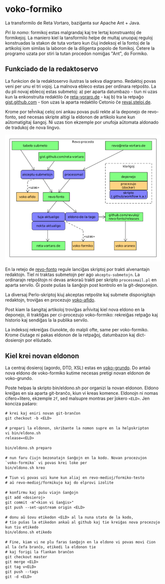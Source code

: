 # voko-formiko
La transformilo de Reta Vortaro, baziĝanta sur Apache Ant + Java.

*Pri la nomo*: formikoj estas malgrandaj kaj tre lertaj konstruantoj de formikejoj. La 
maniero kiel la tansformilo helpe de multaj unuopaj reguloj konstruadas la
stakon de tuta vortaro kun ĉiuj indeksoj el la fontoj de la artikoloj iom similas
la laboron de la diligenta popolo de fomikoj. 
Cetere la programo uzata por stiri la tutan procedon nomiĝas "Ant", do Formiko.

## Funkciado de la redaktoservo

La funkcion de la redaktoservo ilustras la sekva diagramo. Redaktoj povas veni per unu el tri vojoj. La malnova ebleco estas per ordinara retpoŝto. La du pli novaj eblecoj estas submetoj: a) per aparta datumbazo - tiun ni uzas kun la enkonstruita redaktilo ĉe [reta-voraro.de](https://reta-voraro.de) - kaj b) tra la retpaĝo [gist.github.com](https://gist.github.com/reta-vortaro) - tion uzas la aparta redaktilo Cetonio ĉe [revaj.steloj.de](https://revaj.steloj.de/).

Krome por teĥnikaj celoj oni ankau povas puŝi rekte al la deponejo de revo-fonto, sed necesas skripte altigi la eldonon de artikolo kune kun aŭtomatigitaj ŝangoj. Ni uzas tion ekzemple por unufoja aŭtomata aldonado de tradukoj de nova lingvo.

![Revo-procedo](Revoprocedo.png)

En la retejo de [revo-fonto](https://github.com/revuloj/revo-fonto/actions) regule lanciĝas skriptoj por trakti alvenantajn redaktojn. Tiel ni traktas submetojn per ago `akceptu-submetojn`. La ordinarajn retpoŝtojn ni devas ankoraŭ trakti per skripto `processmail.pl` en aparta servilo. Ĝi poste puŝas la ŝanĝojn post kontrolo en la git-deponejon.

La diversaj Perlo-skriptoj kiuj akceptas retpoŝte kaj submete disponigitajn redaktojn, troviĝas en 
procezujo [voko-afido](https://github.com/revuloj/voko-afido).

Post kiam la ŝangitaj artikoloj troviĝas arĥivitaj kiel nova eldono en la deponejo, ili traktiĝas per ci-procezujo voko-formiko: rekreiĝas retpaĝo kaj historio kaj sendiĝas la la publika servilo.

La indeksoj rekreiĝas ĉiunokte, do malpli ofte, same per voko-formiko. Krome ĉiutage ni pakas eldonon de la retpaĝoj, datumbazon kaj dict-dosierojn por elŝutado.

## Kiel krei novan eldonon

La centraj dosieroj (agordo, DTD, XSL) estas en [voko-grundo](https://github.com/revuloj/voko-grundo). Do antaŭ nova eldono de voko-formiko kutime necesas pretigi novan eldonon de voko-grundo.

Poste helpas la skripto bin/eldono.sh por organizi la novan eldonon. Eldono kreiĝas en sia aparta git-branĉo, kiun vi kreas komence. Eldonojn ni nomas cifero+litero, ekzemple `2f`, sed malsupre montras per ĵokero `<ELD>`.
Jen konciza paŝaro:

```
# krei kaj eniri novan git-branĉon
git checkout -b <ELD>

# prepari la eldonon, skribante la nomon supre en la helpskripton
vi bin/eldono.sh
release=<ELD>

bin/eldono.sh preparo

# nun faru ĉiujn bezonatajn ŝanĝojn en la kodo. Novan procezujon `voko-formiko` vi povas krei loke per
bin/eldono.sh kreo

# Tiun vi povas uzi kune kun aliaj en revo-medioj/formiko-testo 
# aŭ revo-medioj/formikujo kaj do elprovi izolite

# konfirmu kaj puŝu viajn ŝanĝojn
git add <dosieroj>
git commit -m"<kion vi ŝanĝis>"
git push --set-upstream origin <ELD>

# donu aŭ ŝovu etikedon <ELD> al la nuna stato de la kodo,
# tio puŝas la etikedon ankaŭ al github kaj tie kreiĝas nova procezujo kun tiu etikedo
bin/eldono.sh etikedo

# Fine, kiam vi ne plu faras ŝanĝojn en la eldono vi povas movi ĉion al la ĉefa branĉo, etikedi la eldonon tie 
# kaj forigi la flankan branĉon
git checkout master
git merge <ELD>
git tag v<ELD>
git push --tags
git -d <ELD>





